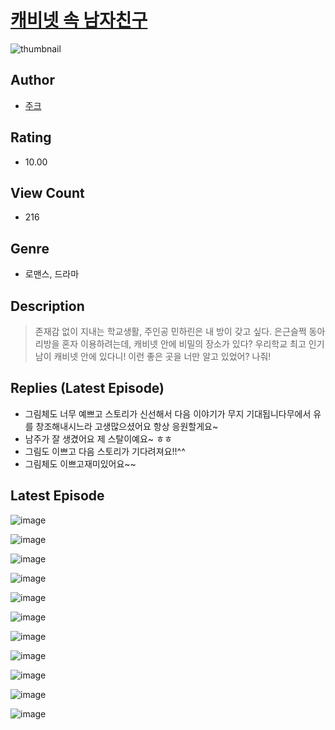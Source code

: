 # [캐비넷 속 남자친구](https://comic.naver.com/challenge/list?titleId=811007)
![thumbnail](https://image-comic.pstatic.net/user_contents_data/challenge_comic/2023/05/25/upload_3833751001206567737_480x623.jpeg)

## Author
- [주크](https://comic.naver.com/artistTitle?id=367155)

## Rating
- 10.00

## View Count
- 216

## Genre
- 로맨스, 드라마

## Description
> 존재감 없이 지내는 학교생활, 주인공 민하린은 내 방이 갖고 싶다. 은근슬쩍 동아리방을 혼자 이용하려는데, 캐비넷 안에 비밀의 장소가 있다? 우리학교 최고 인기남이 캐비넷 안에 있다니! 이런 좋은 곳을 너만 알고 있었어? 나줘!

## Replies (Latest Episode)
- 그림체도 너무 예쁘고 스토리가 신선해서 다음 이야기가 무지 기대됩니다무에서 유를 창조해내시느라 고생많으셨어요 항상 응원할게요~
- 남주가 잘 생겼어요 제 스탈이예요~ ㅎㅎ
- 그림도 이쁘고 다음 스토리가 기다려져요!!^^
- 그림체도 이쁘고재미있어요~~

## Latest Episode
![image](https://image-comic.pstatic.net/user_contents_data/challenge_comic/2023/05/25/367155/upload_7018073006081061217.jpeg)

![image](https://image-comic.pstatic.net/user_contents_data/challenge_comic/2023/05/25/367155/upload_3559586664373838132.jpeg)

![image](https://image-comic.pstatic.net/user_contents_data/challenge_comic/2023/05/25/367155/upload_7363496649281648996.jpeg)

![image](https://image-comic.pstatic.net/user_contents_data/challenge_comic/2023/05/25/367155/upload_3703143296217134645.jpeg)

![image](https://image-comic.pstatic.net/user_contents_data/challenge_comic/2023/05/25/367155/upload_3558742230856524901.jpeg)

![image](https://image-comic.pstatic.net/user_contents_data/challenge_comic/2023/05/25/367155/upload_3702294683741282617.jpeg)

![image](https://image-comic.pstatic.net/user_contents_data/challenge_comic/2023/05/25/367155/upload_3630521662156845105.jpeg)

![image](https://image-comic.pstatic.net/user_contents_data/challenge_comic/2023/05/25/367155/upload_3832952949004460902.jpeg)

![image](https://image-comic.pstatic.net/user_contents_data/challenge_comic/2023/05/25/367155/upload_3990811809058939493.jpeg)

![image](https://image-comic.pstatic.net/user_contents_data/challenge_comic/2023/05/25/367155/upload_3559644938422858295.jpeg)

![image](https://image-comic.pstatic.net/user_contents_data/challenge_comic/2023/05/25/367155/upload_3774632439233721913.jpeg)
